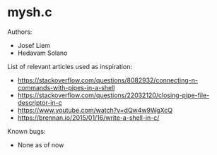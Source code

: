 # mysh.c

Authors: 
- Josef Liem
- Hedavam Solano

List of relevant articles used as inspiration:
- https://stackoverflow.com/questions/8082932/connecting-n-commands-with-pipes-in-a-shell
- https://stackoverflow.com/questions/22032120/closing-pipe-file-descriptor-in-c
- https://www.youtube.com/watch?v=dQw4w9WgXcQ
- https://brennan.io/2015/01/16/write-a-shell-in-c/

Known bugs:
- None as of now
